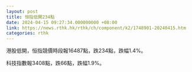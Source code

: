 ```yaml
---
layout: post
title: 恒指低開234點
date: 2024-04-15 09:27:34.000000000 +08:00
link: https://news.rthk.hk/rthk/ch/component/k2/1748901-20240415.htm
categories: rthk
---
```


港股低開，恒指競價時段報16487點，跌234點，跌幅1.4%。

科技指數報3408點，跌66點，跌幅1.9%。
